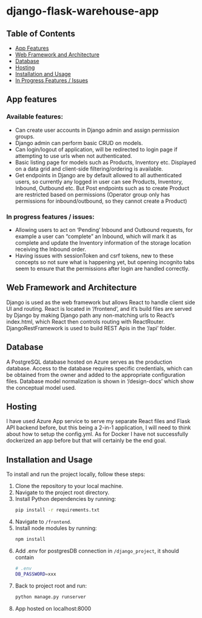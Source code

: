 # django-flask-warehouse-app

## Table of Contents

- [App Features](#app-features)
- [Web Framework and Architecture](#web-framework-and-architecture)
- [Database](#database)
- [Hosting](#hosting)
- [Installation and Usage](#installation-and-usage)
- [In Progress Features / Issues](#in-progress-features--issues)

## App features
### Available features:
- Can create user accounts in Django admin and assign permission groups.
- Django admin can perform basic CRUD on models.
- Can login/logout of application, will be redirected to login page if attempting to use urls when not authenticated.
- Basic listing page for models such as Products, Inventory etc. Displayed on a data grid and client-side filtering/ordering is available.
- Get endpoints in Django are by default allowed to all authenticated users, so currently any logged in user can see Products, Inventory, Inbound, Outbound etc. But Post endpoints such as to create Product are restricted based on permissions (Operator group only has permissions for inbound/outbound, so they cannot create a Product) 

### In progress features / issues:
- Allowing users to act on ‘Pending’ Inbound and Outbound requests, for example a user can “complete” an Inbound, which will mark it as complete and update the Inventory information of the storage location receiving the Inbound order.
- Having issues with sessionToken and csrf tokens, new to these concepts so not sure what is happening yet, but opening incognito tabs seem to ensure that the permissions after login are handled correctly.


## Web Framework and Architecture

Django is used as the web framework but allows React to handle client side UI and routing. React is located in ‘/frontend’, and it’s build files are served by Django by making Django path any non-matching urls to React’s index.html, which React then controls routing with ReactRouter. DjangoRestFramework is used to build REST Apis in the ‘/api’ folder. 

## Database

A PostgreSQL database hosted on Azure serves as the production database. Access to the database requires specific credentials, which can be obtained from the owner and added to the appropriate configuration files. Database model normalization is shown in ‘/design-docs’ which show the conceptual model used. 

## Hosting

I have used Azure App service to serve my separate React files and Flask API backend before, but this being a 2-in-1 application, I will need to think about how to setup the config.yml. As for Docker I have not successfully dockerized an app before but that will certainly be the end goal.

## Installation and Usage

To install and run the project locally, follow these steps:

1. Clone the repository to your local machine.
2. Navigate to the project root directory.
3. Install Python dependencies by running:
   ```bash
   pip install -r requirements.txt
4. Navigate to `/frontend`.
5. Install node modules by running:
   ```bash
   npm install
6. Add .env for postgresDB connection in `/django_project`, it should contain
   ```bash
   # .env
   DB_PASSWORD=xxx
7. Back to project root and run:
   ```bash
   python manage.py runserver
8. App hosted on localhost:8000
   
  
